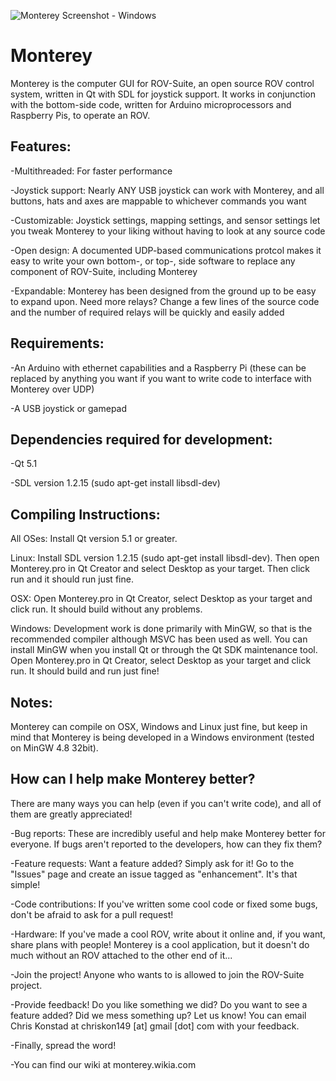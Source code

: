 ![Monterey Screenshot - Windows](https://raw.github.com/rovsuite/monterey/master/Monterey/readmeresources/Monterey%203.0%20Demonstration.PNG)

Monterey
========

Monterey is the computer GUI for ROV-Suite, an open source ROV control system, written in Qt with SDL for joystick support.  It works in conjunction with the bottom-side code, written for Arduino microprocessors and Raspberry Pis, to operate an ROV.  

Features:
----------

-Multithreaded: For faster performance

-Joystick support: Nearly ANY USB joystick can work with Monterey, and all buttons, hats and axes are mappable to whichever commands you want

-Customizable: Joystick settings, mapping settings, and sensor settings let you tweak Monterey to your liking without having to look at any source code

-Open design: A documented UDP-based communications protcol makes it easy to write your own bottom-, or top-, side software to replace any component of ROV-Suite, including Monterey

-Expandable:  Monterey has been designed from the ground up to be easy to expand upon.  Need more relays?  Change a few lines of the source code and the number of required relays will be quickly and easily added

Requirements:
-------------

-An Arduino with ethernet capabilities and a Raspberry Pi (these can be replaced by anything you want if you want to write code to interface with Monterey over UDP)

-A USB joystick or gamepad

Dependencies required for development:
---------------------------------------

-Qt 5.1

-SDL version 1.2.15 (sudo apt-get install libsdl-dev)

Compiling Instructions:
-----------------------

All OSes: Install Qt version 5.1 or greater.  

Linux: Install SDL version 1.2.15 (sudo apt-get install libsdl-dev).  Then open Monterey.pro in Qt Creator and select Desktop as your target.  Then click run and it should run just fine.

OSX: Open Monterey.pro in Qt Creator, select Desktop as your target and click run.  It should build without any problems.

Windows: Development work is done primarily with MinGW, so that is the recommended compiler although MSVC has been used as well.  You can install MinGW when you install Qt or through the Qt SDK maintenance tool.  Open Monterey.pro in Qt Creator, select Desktop as your target and click run.  It should build and run just fine!

Notes:
-------

Monterey can compile on OSX, Windows and Linux just fine, but keep in mind that Monterey is being developed in a Windows environment (tested on MinGW 4.8 32bit).  

How can I help make Monterey better?
-------------------------------------

There are many ways you can help (even if you can't write code), and all of them are greatly appreciated!

-Bug reports: These are incredibly useful and help make Monterey better for everyone.  If bugs aren't reported to the developers, how can they fix them?

-Feature requests: Want a feature added? Simply ask for it!  Go to the "Issues" page and create an issue tagged as "enhancement".  It's that simple!

-Code contributions:  If you've written some cool code or fixed some bugs, don't be afraid to ask for a pull request!

-Hardware: If you've made a cool ROV, write about it online and, if you want, share plans with people!  Monterey is a cool application, but it doesn't do much without an ROV attached to the other end of it...

-Join the project!  Anyone who wants to is allowed to join the ROV-Suite project.

-Provide feedback!  Do you like something we did?  Do you want to see a feature added?  Did we mess something up?  Let us know!  You can email Chris Konstad at chriskon149 [at] gmail [dot] com with your feedback.

-Finally, spread the word!

-You can find our wiki at monterey.wikia.com
